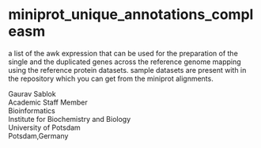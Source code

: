 # miniprot_unique_annotations_compleasm
a list of the awk expression that can be used for the preparation of the single and the duplicated genes across the reference genome mapping using the reference protein datasets. sample datasets are present with in the repository which you can get from the miniprot alignments. 

Gaurav Sablok \
Academic Staff Member \
Bioinformatics \
Institute for Biochemistry and Biology \
University of Potsdam \
Potsdam,Germany
